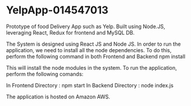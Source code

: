 # YelpApp-014547013
Prototype of food Delivery App such as Yelp. Built using Node.JS, leveraging React, Redux for frontend and MySQL DB. 

The System is designed using React JS and Node JS. In order to run the application, we need to install all the node dependencies. 
To do this, perform the following command in both Frontend and Backend
npm install

This will install the node modules in the system. To run the application, perform the following comands:

In Frontend Directory : npm start
In Backend Directory : node index.js

The application is hosted on Amazon AWS.
